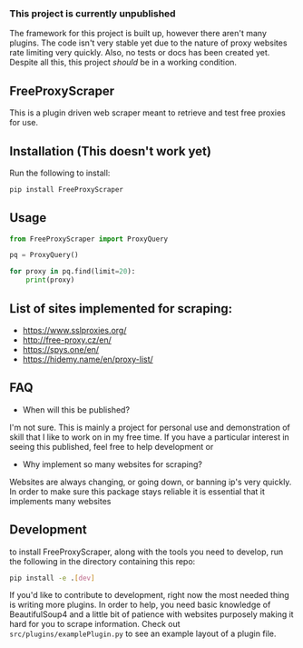 ### This project is currently unpublished
The framework for this project is built up, however there aren't many plugins. The code isn't very stable yet due to the nature of proxy websites rate limiting very quickly. Also, no tests or docs has been created yet. Despite all this, this project *should* be in a working condition.

## FreeProxyScraper
This is a plugin driven web scraper meant to retrieve and test free proxies for use.

## Installation (This doesn't work yet)
Run the following to install:

```bash
pip install FreeProxyScraper
```

## Usage

```python
from FreeProxyScraper import ProxyQuery

pq = ProxyQuery()

for proxy in pq.find(limit=20):
    print(proxy)
```

## List of sites implemented for scraping:
- https://www.sslproxies.org/
- http://free-proxy.cz/en/
- https://spys.one/en/
- https://hidemy.name/en/proxy-list/

## FAQ
- When will this be published?

I'm not sure. This is mainly a project for personal use and demonstration of skill that I like to work on in my free time. If you have a particular interest in seeing this published, feel free to help development or 

- Why implement so many websites for scraping?

Websites are always changing, or going down, or banning ip's very quickly. In order to make sure this package stays reliable it is essential that it implements many websites

## Development
to install FreeProxyScraper, along with the tools you need to develop, run the following in the directory containing this repo:

```bash
pip install -e .[dev]
```

If you'd like to contribute to development, right now the most needed thing is writing more plugins. In order to help, you need basic knowledge of BeautifulSoup4 and a little bit of patience with websites purposely making it hard for you to scrape information. Check out `src/plugins/examplePlugin.py` to see an example layout of a plugin file.